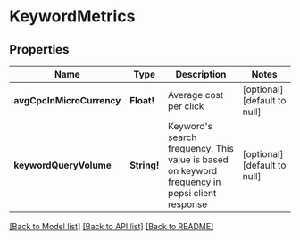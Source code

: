 # KeywordMetrics

## Properties
Name | Type | Description | Notes
------------ | ------------- | ------------- | -------------
**avgCpcInMicroCurrency** | **Float!** | Average cost per click | [optional] [default to null]
**keywordQueryVolume** | **String!** | Keyword&#39;s search frequency. This value is based on keyword frequency in pepsi client response | [optional] [default to null]

[[Back to Model list]](../README.md#documentation-for-models) [[Back to API list]](../README.md#documentation-for-api-endpoints) [[Back to README]](../README.md)


